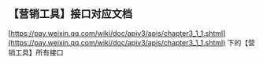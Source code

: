 ﻿## 【营销工具】接口对应文档
[https://pay.weixin.qq.com/wiki/doc/apiv3/apis/chapter3_1_1.shtml](https://pay.weixin.qq.com/wiki/doc/apiv3/apis/chapter3_1_1.shtml) 下的【营销工具】所有接口
